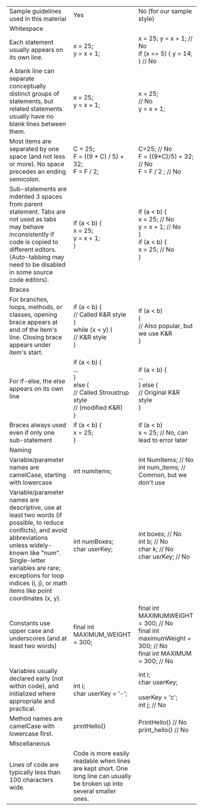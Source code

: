 |   |   |   |
|---|---|---|
|Sample guidelines used in this material|Yes|No (for our sample style)|
|Whitespace|   |   |
|Each statement usually appears on its own line.|x = 25;<br>y = x + 1;|x = 25;   y = x + 1;     // No<br>if (x == 5) { y = 14; }  // No|
|A blank line can separate conceptually distinct groups of statements, but related statements usually have no blank lines between them.|x = 25; <br>y = x + 1;|x = 25; <br>           // No<br>y = x + 1;|
|Most items are separated by one space (and not less or more). No space precedes an ending semicolon.|C = 25;<br>F = ((9 * C) / 5) + 32;<br>F = F / 2;|C=25;               // No<br>F = ((9*C)/5) + 32; // No<br>F = F / 2 ;         // No|
|Sub-statements are indented 3 spaces from parent statement. Tabs are not used as tabs may behave inconsistently if code is copied to different editors.  <br>(Auto-tabbing may need to be disabled in some source code editors).|if (a < b) {<br>   x = 25;<br>   y = x + 1;<br>}|if (a < b) {<br>        x = 25;    // No<br>        y = x + 1; // No<br>}<br>if (a < b) {<br> x = 25;           // No<br>}|
|Braces|   |   |
|For branches, loops, methods, or classes, opening brace appears at end of the item's line. Closing brace appears under item's start.|if (a < b) {<br>   // Called K&R style<br>}<br>while (x < y) {<br>   // K&R style<br>}|if (a < b) <br>{<br>   // Also popular, but we use K&R <br>}|
|For if-else, the else appears on its own line|if (a < b) {<br>   ...<br>}<br>else { <br>   // Called Stroustrup style  <br>   // (modified K&R)<br>}|if (a < b) {<br>   ...<br>} else {<br>   // Original K&R style<br>}|
|Braces always used even if only one sub-statement|if (a < b) {<br>   x = 25;<br>}|if (a < b)  <br>   x = 25;  // No, can lead to error later|
|Naming|   |   |
|Variable/parameter names are camelCase, starting with lowercase|int numItems;|int NumItems;   // No<br>int num_items;  // Common, but we don't use|
|Variable/parameter names are descriptive, use at least two words (if possible, to reduce conflicts), and avoid abbreviations unless widely-known like "num". Single-letter variables are rare; exceptions for loop indices (i, j), or math items like point coordinates (x, y).|int numBoxes; <br>char userKey;|int boxes;   // No<br>int b;       // No<br>char k;      // No<br>char usrKey; // No|
|Constants use upper case and underscores (and at least two words)|final int MAXIMUM_WEIGHT = 300;|final int MAXIMUMWEIGHT = 300; // No<br>final int maximumWeight = 300; // No<br>final int MAXIMUM = 300;       // No|
|Variables usually declared early (not within code), and initialized where appropriate and practical.|int i; <br>char userKey = '-';|int i;        <br>char userKey; <br><br>userKey = 'c';<br>int j;        // No|
|Method names are camelCase with lowercase first.|printHello()|PrintHello()   // No<br>print_hello()  // No|
|Miscellaneous|   |   |
|Lines of code are typically less than 100 characters wide.|Code is more easily readable when lines are kept short. One long line can usually be broken up into several smaller ones.||